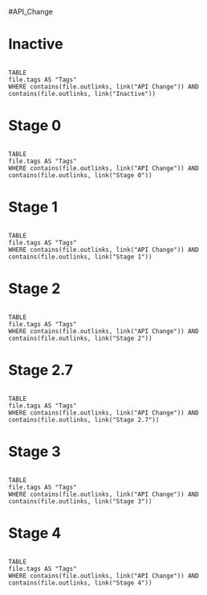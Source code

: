 #API_Change 

# Inactive
```dataview

TABLE 
file.tags AS "Tags"
WHERE contains(file.outlinks, link("API Change")) AND contains(file.outlinks, link("Inactive")) 

```


# Stage 0

```dataview

TABLE 
file.tags AS "Tags"
WHERE contains(file.outlinks, link("API Change")) AND contains(file.outlinks, link("Stage 0"))

```
# Stage 1

```dataview

TABLE 
file.tags AS "Tags"
WHERE contains(file.outlinks, link("API Change")) AND contains(file.outlinks, link("Stage 1"))

```

# Stage 2

```dataview

TABLE 
file.tags AS "Tags"
WHERE contains(file.outlinks, link("API Change")) AND contains(file.outlinks, link("Stage 2"))

```

# Stage 2.7

```dataview

TABLE 
file.tags AS "Tags"
WHERE contains(file.outlinks, link("API Change")) AND contains(file.outlinks, link("Stage 2.7"))

```

# Stage 3

```dataview

TABLE 
file.tags AS "Tags"
WHERE contains(file.outlinks, link("API Change")) AND contains(file.outlinks, link("Stage 3"))

```

# Stage 4

```dataview

TABLE 
file.tags AS "Tags"
WHERE contains(file.outlinks, link("API Change")) AND contains(file.outlinks, link("Stage 4"))

```



























